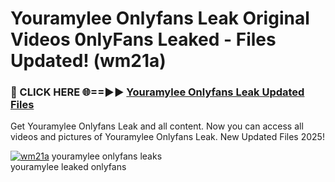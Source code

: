 # Youramylee Onlyfans Leak Original Videos 0nlyFans Leaked - Files Updated! (wm21a)

<h3>🔴 CLICK HERE 🌐==►► <a href="https://tinyurl.com/2jnfzry5" rel="nofollow">Youramylee Onlyfans Leak Updated Files</a></h3>

Get Youramylee Onlyfans Leak and all content. Now you can access all videos and pictures of Youramylee Onlyfans Leak. New Updated Files 2025!

[![wm21a](https://i.imgur.com/GyGTBgg.gif)](https://tinyurl.com/2jnfzry5)
youramylee onlyfans leaks<br>
youramylee leaked onlyfans